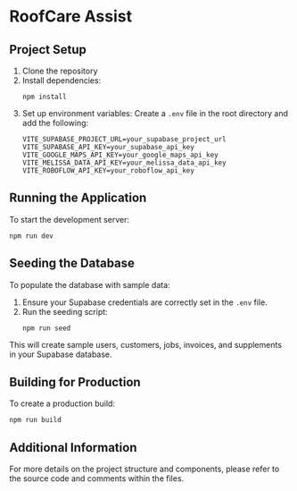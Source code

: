 # RoofCare Assist

## Project Setup

1. Clone the repository
2. Install dependencies:
   ```
   npm install
   ```
3. Set up environment variables:
   Create a `.env` file in the root directory and add the following:
   ```
   VITE_SUPABASE_PROJECT_URL=your_supabase_project_url
   VITE_SUPABASE_API_KEY=your_supabase_api_key
   VITE_GOOGLE_MAPS_API_KEY=your_google_maps_api_key
   VITE_MELISSA_DATA_API_KEY=your_melissa_data_api_key
   VITE_ROBOFLOW_API_KEY=your_roboflow_api_key
   ```

## Running the Application

To start the development server:

```
npm run dev
```

## Seeding the Database

To populate the database with sample data:

1. Ensure your Supabase credentials are correctly set in the `.env` file.
2. Run the seeding script:
   ```
   npm run seed
   ```

This will create sample users, customers, jobs, invoices, and supplements in your Supabase database.

## Building for Production

To create a production build:

```
npm run build
```

## Additional Information

For more details on the project structure and components, please refer to the source code and comments within the files.
